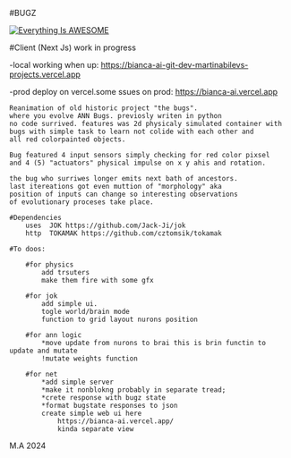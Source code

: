 #BUGZ

[![Everything Is AWESOME]( https://bianca-ai.vercel.app/mqdefault.jpg )]( https://youtu.be/ZsoNCcIcb3U "BUGZ")


#Client (Next Js) work in progress

-local working when up: 
        https://bianca-ai-git-dev-martinabilevs-projects.vercel.app
        
-prod deploy on vercel.some ssues on prod: 
        https://bianca-ai.vercel.app

    Reanimation of old historic project "the bugs".
    where you evolve ANN Bugs. previosly writen in python
    no code surrived. features was 2d physicaly simulated container with
    bugs with simple task to learn not colide with each other and
    all red colorpainted objects.

    Bug featured 4 input sensors simply checking for red color pixsel
    and 4 (5) "actuators" physical impulse on x y ahis and rotation.

    the bug who surriwes longer emits next bath of ancestors.
    last itereations got even muttion of "morphology" aka
    position of inputs can change so interesting observations
    of evolutionary proceses take place.

    #Dependencies
        uses  JOK https://github.com/Jack-Ji/jok
        http  TOKAMAK https://github.com/cztomsik/tokamak

    #To doos:

        #for physics
            add trsuters
            make them fire with some gfx

        #for jok
            add simple ui.
            togle world/brain mode
            function to grid layout nurons position

        #for ann logic
            *move update from nurons to brai this is brin functin to update and mutate
            !mutate weights function

        #for net
            *add simple server
            *make it nonblokng probably in separate tread;
            *crete response with bugz state
            *format bugstate responses to json
            create simple web ui here
                https://bianca-ai.vercel.app/
                kinda separate view


M.A 2024
